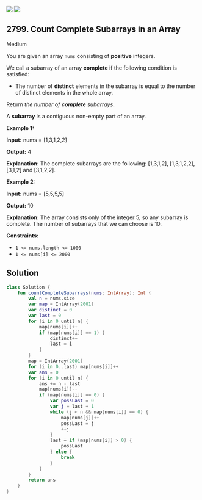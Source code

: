 [![](https://img.shields.io/github/stars/javadev/LeetCode-in-Kotlin?label=Stars&style=flat-square)](https://github.com/javadev/LeetCode-in-Kotlin)
[![](https://img.shields.io/github/forks/javadev/LeetCode-in-Kotlin?label=Fork%20me%20on%20GitHub%20&style=flat-square)](https://github.com/javadev/LeetCode-in-Kotlin/fork)

## 2799\. Count Complete Subarrays in an Array

Medium

You are given an array `nums` consisting of **positive** integers.

We call a subarray of an array **complete** if the following condition is satisfied:

*   The number of **distinct** elements in the subarray is equal to the number of distinct elements in the whole array.

Return _the number of **complete** subarrays_.

A **subarray** is a contiguous non-empty part of an array.

**Example 1:**

**Input:** nums = [1,3,1,2,2]

**Output:** 4

**Explanation:** The complete subarrays are the following: [1,3,1,2], [1,3,1,2,2], [3,1,2] and [3,1,2,2]. 

**Example 2:**

**Input:** nums = [5,5,5,5]

**Output:** 10

**Explanation:** The array consists only of the integer 5, so any subarray is complete. The number of subarrays that we can choose is 10. 

**Constraints:**

*   `1 <= nums.length <= 1000`
*   `1 <= nums[i] <= 2000`

## Solution

```kotlin
class Solution {
    fun countCompleteSubarrays(nums: IntArray): Int {
        val n = nums.size
        var map = IntArray(2001)
        var distinct = 0
        var last = 0
        for (i in 0 until n) {
            map[nums[i]]++
            if (map[nums[i]] == 1) {
                distinct++
                last = i
            }
        }
        map = IntArray(2001)
        for (i in 0..last) map[nums[i]]++
        var ans = 0
        for (i in 0 until n) {
            ans += n - last
            map[nums[i]]--
            if (map[nums[i]] == 0) {
                var possLast = 0
                var j = last + 1
                while (j < n && map[nums[i]] == 0) {
                    map[nums[j]]++
                    possLast = j
                    ++j
                }
                last = if (map[nums[i]] > 0) {
                    possLast
                } else {
                    break
                }
            }
        }
        return ans
    }
}
```